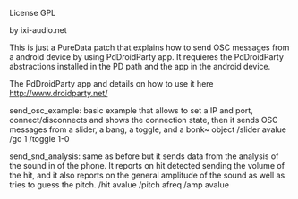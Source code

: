 License GPL

by ixi-audio.net

This is just a PureData patch that explains how to send OSC messages from a android device by using PdDroidParty app. It requieres the PdDroidParty abstractions installed in the PD path and the app in the android device.

The PdDroidParty app and details on how to use it here
http://www.droidparty.net/


send_osc_example: basic example that allows to set a IP and port, connect/disconnects and shows the connection state, then it sends OSC messages from a slider, a bang, a toggle, and a bonk~ object 
/slider avalue
/go 	1
/toggle 1-0

send_snd_analysis: same as before but it sends data from the analysis of the sound in of the phone. It reports on hit detected sending the volume of the hit, and it also reports on the general amplitude of the sound as well as tries to guess the pitch.
/hit avalue
/pitch afreq
/amp avalue